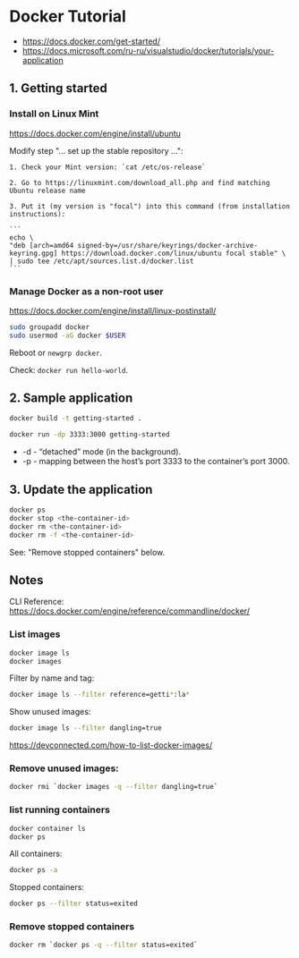 # Docker Tutorial

* https://docs.docker.com/get-started/
* https://docs.microsoft.com/ru-ru/visualstudio/docker/tutorials/your-application



## 1. Getting started


### Install on Linux Mint

https://docs.docker.com/engine/install/ubuntu

Modify step "... set up the stable repository ...":

    1. Check your Mint version: `cat /etc/os-release`
    
    2. Go to https://linuxmint.com/download_all.php and find matching Ubuntu release name

    3. Put it (my version is "focal") into this command (from installation instructions):

    ```
    echo \
    "deb [arch=amd64 signed-by=/usr/share/keyrings/docker-archive-keyring.gpg] https://download.docker.com/linux/ubuntu focal stable" \
    | sudo tee /etc/apt/sources.list.d/docker.list
    ```


### Manage Docker as a non-root user

https://docs.docker.com/engine/install/linux-postinstall/

```sh
sudo groupadd docker
sudo usermod -aG docker $USER
```

Reboot or `newgrp docker`.

Check: `docker run hello-world`.




## 2. Sample application


```sh
docker build -t getting-started .
```

```sh
docker run -dp 3333:3000 getting-started
```

*   -d - “detached” mode (in the background).
*   -p - mapping between the host’s port 3333 to the container’s port 3000.



## 3. Update the application


```sh
docker ps
docker stop <the-container-id>
docker rm <the-container-id>
docker rm -f <the-container-id>
```

See: "Remove stopped containers" below.



## Notes


CLI Reference: https://docs.docker.com/engine/reference/commandline/docker/


### List images

```sh
docker image ls
docker images
```

Filter by name and tag:

```sh
docker image ls --filter reference=getti*:la*
```

Show unused images:

```sh
docker image ls --filter dangling=true
```

https://devconnected.com/how-to-list-docker-images/


### Remove unused images:

```sh
docker rmi `docker images -q --filter dangling=true`
```


### list running containers

```sh
docker container ls
docker ps
```

All containers:

```sh
docker ps -a
```

Stopped containers:

```sh
docker ps --filter status=exited
```


### Remove stopped containers

```sh
docker rm `docker ps -q --filter status=exited`
```
